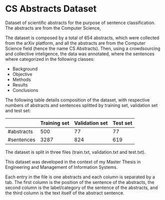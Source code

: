 # CS Abstracts Dataset
Dataset of scientific abstracts for the purpose of sentence classification. The abstracts are from the Computer Science, 

The dataset is composed by a total of 654 abstracts, which were collected from the arXiv platform, and all the abstracts are from the Computer Science field (hence the name CS Abstracts). Then, using a crowdsourcing and collective inteligence, the data was annotated, where the sentences where categorized in the following classes:
- Background
- Objective
- Methods
- Results
- Conclusions

The following table details composition of the dataset, with respective numbers of abstracts and sentences splitted by training set, validation set and test set:

|            | Training set | Validation set | Test set |
|------------|--------------|----------------|----------|
| #abstracts | 500          | 77             | 77       |
| #sentences | 3287         | 824            | 619      |

The dataset is split in three files (train.txt, validation.txt and test.txt).

This dataset was developed in the context of my Master Thesis in Engineering and Management of Information Systems.

Each entry in the file is one abstracts and each column is separated by a tab. The first column is the position of the sentence of the abstracts, the second column is the label/category of the sentence of the abstracts, and the third column is the text itself of the abstract sentence.

